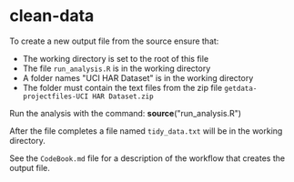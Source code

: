 clean-data
==========

To create a new output file from the source ensure that:
* The working directory is set to the root of this file
* The file `run_analysis.R` is in the working directory
* A folder names "UCI HAR Dataset" is in the working directory
* The folder must contain the text files from the zip file `getdata-projectfiles-UCI HAR Dataset.zip`

Run the analysis with the command: **source**("run_analysis.R")

After the file completes a file named `tidy_data.txt` will be in the working directory. 

See the `CodeBook.md` file for a description of the workflow that creates the output file. 




